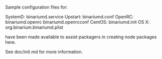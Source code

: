 Sample configuration files for:

SystemD: binariumd.service
Upstart: binariumd.conf
OpenRC:  binariumd.openrc
         binariumd.openrcconf
CentOS:  binariumd.init
OS X:    org.binarium.binariumd.plist

have been made available to assist packagers in creating node packages here.

See doc/init.md for more information.
